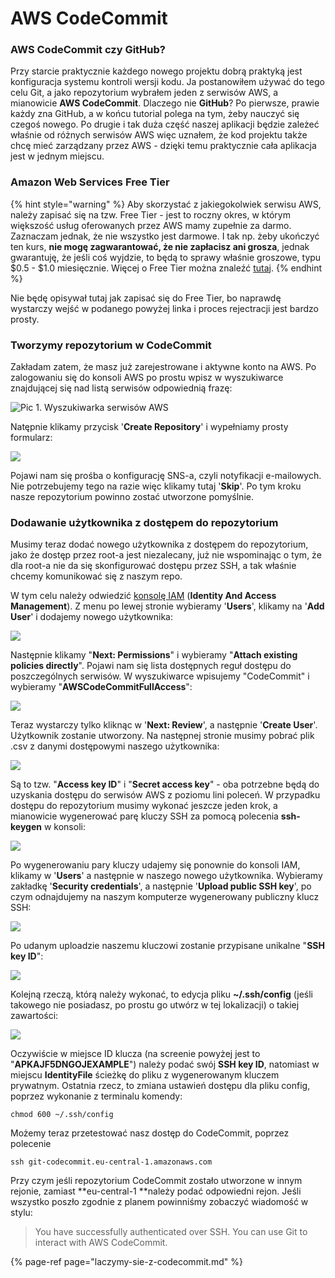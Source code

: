 # AWS CodeCommit

### AWS CodeCommit czy GitHub?

Przy starcie praktycznie każdego nowego projektu dobrą praktyką jest konfiguracja systemu kontroli wersji kodu. Ja postanowiłem używać do tego celu Git, a jako repozytorium wybrałem jeden z serwisów AWS, a mianowicie **AWS CodeCommit**. Dlaczego nie **GitHub**? Po pierwsze, prawie każdy zna GitHub, a w końcu tutorial polega na tym, żeby nauczyć się czegoś nowego. Po drugie i tak duża część naszej aplikacji będzie zależeć właśnie od różnych serwisów AWS więc uznałem, że kod projektu także chcę mieć zarządzany przez AWS - dzięki temu praktycznie cała aplikacja jest w jednym miejscu.

### Amazon Web Services Free Tier

{% hint style="warning" %}
Aby skorzystać z jakiegokolwiek serwisu AWS, należy zapisać się na tzw. Free Tier - jest to roczny okres, w którym większość usług oferowanych przez AWS mamy zupełnie za darmo. Zaznaczam jednak, że nie wszystko jest darmowe. I tak np. żeby ukończyć ten kurs, **nie mogę zagwarantować, że nie zapłacisz ani grosza**, jednak gwarantuję, że jeśli coś wyjdzie, to będą to sprawy właśnie groszowe, typu $0.5 - $1.0 miesięcznie. Więcej o Free Tier można znaleźć [tutaj](https://aws.amazon.com/free).
{% endhint %}



Nie będę opisywał tutaj jak zapisać się do Free Tier, bo naprawdę wystarczy wejść w podanego powyżej linka i proces rejectracji jest bardzo prosty.

### Tworzymy repozytorium w CodeCommit

Zakładam zatem, że masz już zarejestrowane i aktywne konto na AWS. Po zalogowaniu się do konsoli AWS po prostu wpisz w wyszukiwarce znajdującej się nad listą serwisów odpowiednią frazę:

![Pic 1. Wyszukiwarka serwis&#xF3;w AWS](../.gitbook/assets/screenshot-from-2018-04-25-14-26-43.png)

Natępnie klikamy przycisk '**Create Repository**' i wypełniamy prosty formularz:

![](../.gitbook/assets/screenshot-from-2018-04-25-14-31-01.png)

Pojawi nam się prośba o konfigurację SNS-a, czyli notyfikacji e-mailowych. Nie potrzebujemy tego na razie więc klikamy tutaj '**Skip**'. Po tym kroku nasze repozytorium powinno zostać utworzone pomyślnie.

### Dodawanie użytkownika z dostępem do repozytorium

Musimy teraz dodać nowego użytkownika z dostępem do repozytorium, jako że dostęp przez root-a jest niezalecany, już nie wspominając o tym, że dla root-a nie da się skonfigurować dostępu przez SSH, a tak właśnie chcemy komunikować się z naszym repo.

W tym celu należy odwiedzić [konsolę IAM](https://console.aws.amazon.com/iam/home) \(**Identity And Access Management**\). Z menu po lewej stronie wybieramy '**Users**', klikamy na '**Add User**' i dodajemy nowego użytkownika:

![](../.gitbook/assets/screenshot-from-2018-04-25-14-39-46.png)

Następnie klikamy "**Next: Permissions**" i wybieramy "**Attach existing policies directly**". Pojawi nam się lista dostępnych reguł dostępu do poszczególnych serwisów. W wyszukiwarce wpisujemy "CodeCommit" i wybieramy "**AWSCodeCommitFullAccess**":

![](../.gitbook/assets/screenshot-from-2018-04-25-14-43-24.png)

Teraz wystarczy tylko kliknąc w '**Next: Review**', a następnie '**Create User**'. Użytkownik zostanie utworzony. Na następnej stronie musimy pobrać plik .csv z danymi dostępowymi naszego użytkownika:

![](../.gitbook/assets/screenshot-from-2018-04-25-14-48-12.png)

Są to tzw. "**Access key ID**" i "**Secret access key**" - oba potrzebne będą do uzyskania dostępu do serwisów AWS z poziomu lini poleceń. W przypadku dostępu do repozytorium musimy wykonać jeszcze jeden krok, a mianowicie wygenerować parę kluczy SSH za pomocą polecenia **ssh-keygen** w konsoli:

![](../.gitbook/assets/screenshot-from-2018-04-25-14-58-19.png)

Po wygenerowaniu pary kluczy udajemy się ponownie do konsoli IAM, klikamy w '**Users**' a następnie w naszego nowego użytkownika. Wybieramy zakładkę '**Security credentials**', a następnie '**Upload public SSH key**', po czym odnajdujemy na naszym komputerze wygenerowany publiczny klucz SSH:

![](../.gitbook/assets/screenshot-from-2018-04-25-15-04-02.png)

Po udanym uploadzie naszemu kluczowi zostanie przypisane unikalne "**SSH key ID**":

![](../.gitbook/assets/screenshot-from-2018-04-25-15-08-40.png)

Kolejną rzeczą, którą należy wykonać, to edycja pliku **~/.ssh/config** \(jeśli takowego nie posiadasz, po prostu go utwórz w tej lokalizacji\) o takiej zawartości:

![](../.gitbook/assets/screenshot-from-2018-04-25-15-11-14.png)

Oczywiście w miejsce ID klucza \(na screenie powyżej jest to "**APKAJF5DNGOJEXAMPLE**"\) należy podać swój **SSH key ID**, natomiast w miejscu **IdentityFile** ścieżkę do pliku z wygenerowanym kluczem prywatnym. Ostatnia rzecz, to zmiana ustawień dostępu dla pliku config, poprzez wykonanie z terminalu komendy:

`chmod 600 ~/.ssh/config`

Możemy teraz przetestować nasz dostęp do CodeCommit, poprzez polecenie

`ssh git-codecommit.eu-central-1.amazonaws.com`

Przy czym jeśli repozytorium CodeCommit zostało utworzone w innym rejonie, zamiast **eu-central-1 **należy podać odpowiedni rejon. Jeśli wszystko poszło zgodnie z planem powinniśmy zobaczyć wiadomość w stylu:

> You have successfully authenticated over SSH. You can use Git to interact with AWS CodeCommit.

{% page-ref page="laczymy-sie-z-codecommit.md" %}



